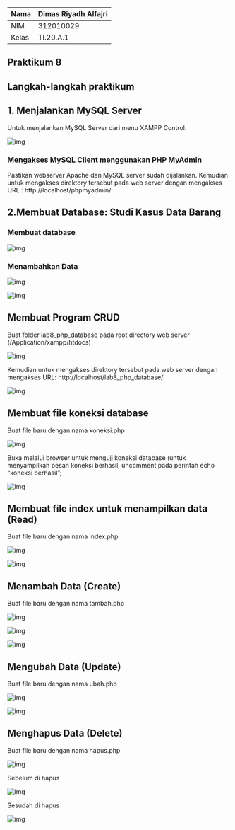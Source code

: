 | Nama      | Dimas Riyadh Alfajri |
| ----------- | ----------- |
| NIM     | 312010029       |
| Kelas   | TI.20.A.1        |

## Praktikum 8

## Langkah-langkah praktikum

## 1. Menjalankan MySQL Server

Untuk menjalankan MySQL Server dari menu XAMPP Control.

![img](asset/img/pict1.png)

### Mengakses MySQL Client menggunakan PHP MyAdmin

Pastikan webserver Apache dan MySQL server sudah dijalankan. Kemudian untuk mengakses direktory tersebut pada web server dengan mengakses URL : http://localhost/phpmyadmin/

## 2.Membuat Database: Studi Kasus Data Barang

### Membuat database

![img](asset/img/pict2.png)

### Menambahkan Data

![img](asset/img/pict3.png)

![img](asset/img/pict4.png)

## Membuat Program CRUD

Buat folder lab8_php_database pada root directory web server (/Application/xampp/htdocs)

![img](asset/img/pict5.png)

Kemudian untuk mengakses direktory tersebut pada web server dengan mengakses URL: http://localhost/lab8_php_database/

![img](asset/img/pict6.png)

## Membuat file koneksi database

Buat file baru dengan nama koneksi.php

![img](asset/img/pict7.png)

Buka melalui browser untuk menguji koneksi database (untuk menyampilkan pesan koneksi berhasil, uncomment pada perintah echo “koneksi berhasil”;

![img](asset/img/pict8.png)

## Membuat file index untuk menampilkan data (Read)

Buat file baru dengan nama index.php

![img](asset/img/pict9.png)

![img](asset/img/pict10.png)

## Menambah Data (Create)

Buat file baru dengan nama tambah.php

![img](asset/img/pict11.png)

![img](asset/img/pict12.png)

![img](asset/img/pict13.png)

## Mengubah Data (Update)

Buat file baru dengan nama ubah.php

![img](asset/img/pict14.png)

![img](asset/img/pict15.png)

## Menghapus Data (Delete)

Buat file baru dengan nama hapus.php

![img](asset/img/pict18.png)

Sebelum di hapus

![img](asset/img/pict16.png)

Sesudah di hapus 

![img](asset/img/pict17.png)



